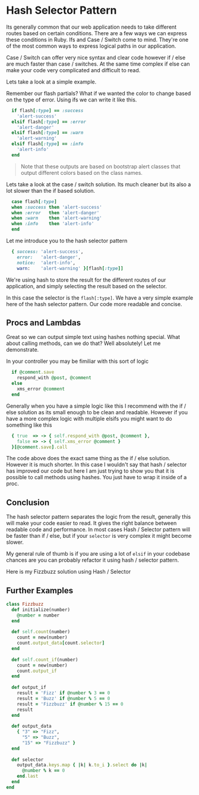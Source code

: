 # Hash Selector Pattern

Its generally common that our web application needs to take different routes based on certain conditions. There are a few ways we can express these conditions in Ruby. Ifs and Case / Switch come to mind. They're one of the most common ways to express logical paths in our application.

Case / Switch can offer very nice syntax and clear code however if / else are much faster than case / switches. At the same time complex if else can make your code very complicated and difficult to read.

Lets take a look at a simple example.

Remember our flash partials? What if we wanted the color to change based on the type of error. Using ifs we can write it like this.

```ruby
  if flash[:type] == :success
    'alert-success'
  elsif flash[:type] == :error
    'alert-danger'
  elsif flash[:type] == :warn
    'alert-warning'
  elsif flash[:type] == :info
    'alert-info'
  end
```

> Note that these outputs are based on bootstrap alert classes that output different colors based on the class names.

Lets take a look at the case / switch solution. Its much cleaner but its also a lot slower than the if based solution.

```ruby
  case flash[:type]
  when :success then 'alert-success'
  when :error   then 'alert-danger'
  when :warn    then 'alert-warning'
  when :info    then 'alert-info'
  end
```

Let me introduce you to the hash selector pattern

```ruby
  { success: 'alert-success',
    error:   'alert-danger',
    notice:  'alert-info',
    warn:    'alert-warning' }[flash[:type]]
```

We're using hash to store the result for the different routes of our application, and simply selecting the result based on the selector. 

In this case the selector is the `flash[:type]`. We have a very simple example here of the hash selector pattern. Our code more readable and concise.

## Procs and Lambdas

Great so we can output simple text using hashes nothing special. What about calling methods, can we do that? Well absolutely! Let me demonstrate.

In your controller you may be fimiliar with this sort of logic

```ruby
  if @comment.save
    respond_with @post, @comment
  else
    xms_error @comment
  end
```

Generally when you have a simple logic like this I recommend with the if / else solution as its small enough to be clean and readable. However if you have a more complex logic with multiple elsifs you might want to do something like this 

```ruby
  { true  => -> { self.respond_with @post, @comment },
    false => -> { self.xms_error @comment } 
  }[@comment.save].call
```

The code above does the exact same thing as the if / else solution. However it is much shorter. In this case I wouldn't say that hash / selector has improved our code but here I am just trying to show you that it is possible to call methods using hashes. You just have to wrap it inside of a proc.

## Conclusion

The hash selector pattern separates the logic from the result, generally this will make your code easier to read. It gives the right balance between readable code and performance. In most cases Hash / Selector pattern will be faster than if / else, but if your `selector` is very complex it might become slower.

My general rule of thumb is if you are using a lot of `elsif` in your codebase chances are you can probably refactor it using hash / selector pattern.

Here is my Fizzbuzz solution using Hash / Selector

## Further Examples

```ruby
class Fizzbuzz
  def initialize(number)
    @number = number
  end
 
  def self.count(number)
    count = new(number)
    count.output_data[count.selector]
  end
 
  def self.count_if(number)
    count = new(number)
    count.output_if
  end
 
  def output_if
    result = 'Fizz' if @number % 3 == 0
    result = 'Buzz' if @number % 5 == 0         
    result = 'Fizzbuzz' if @number % 15 == 0
    result 
  end
 
  def output_data
    { "3" => "Fizz", 
      "5" => "Buzz",
      "15" => "Fizzbuzz" }
  end
 
  def selector
    output_data.keys.map { |k| k.to_i }.select do |k| 
      @number % k == 0 
    end.last
  end
end
```

